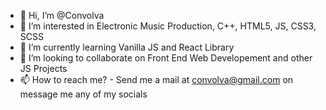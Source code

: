 - 👋 Hi, I’m @Convolva
- 👀 I’m interested in Electronic Music Production, C++, HTML5, JS, CSS3, SCSS 
- 🌱 I’m currently learning Vanilla JS and React Library
- 💞️ I’m looking to collaborate on Front End Web Developement and other JS Projects
- 📫 How to reach me? - Send me a mail at convolva@gmail.com on message me any of my socials

<!---
Convolva/Convolva is a ✨ special ✨ repository because its `README.md` (this file) appears on your GitHub profile.
You can click the Preview link to take a look at your changes.
--->
